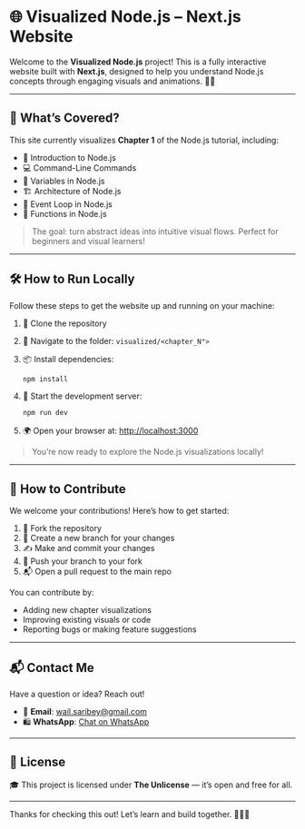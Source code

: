 # 🌐 Visualized Node.js – Next.js Website

Welcome to the **Visualized Node.js** project!
This is a fully interactive website built with **Next.js**, designed to help you understand Node.js concepts through engaging visuals and animations. 🧠✨

---

## 📖 What’s Covered?

This site currently visualizes **Chapter 1** of the Node.js tutorial, including:

* 📌 Introduction to Node.js
* 💻 Command-Line Commands
* 🧮 Variables in Node.js
* 🏗️ Architecture of Node.js
* 🔁 Event Loop in Node.js
* 🧠 Functions in Node.js

> The goal: turn abstract ideas into intuitive visual flows. Perfect for beginners and visual learners!

---

## 🛠️ How to Run Locally

Follow these steps to get the website up and running on your machine:

1. 📅 Clone the repository
2. 📁 Navigate to the folder: `visualized/<chapter_N°>`
3. 📦 Install dependencies:

   ```sh
   npm install
   ```
4. 🚀 Start the development server:

   ```sh
   npm run dev
   ```
5. 🌍 Open your browser at:
   [http://localhost:3000](http://localhost:3000)

> You’re now ready to explore the Node.js visualizations locally!

---

## 🤝 How to Contribute

We welcome your contributions! Here’s how to get started:

1. 🍴 Fork the repository
2. 🌿 Create a new branch for your changes
3. ✍️ Make and commit your changes
4. 🚀 Push your branch to your fork
5. 📬 Open a pull request to the main repo

You can contribute by:

* Adding new chapter visualizations
* Improving existing visuals or code
* Reporting bugs or making feature suggestions

---

## 📬 Contact Me

Have a question or idea? Reach out!

* 📧 **Email**: [wail.saribey@gmail.com](mailto:wail.saribey@gmail.com)
* 🛍️ **WhatsApp**: [Chat on WhatsApp](https://wa.me/+213553820529)

---

## 📄 License

🎓 This project is licensed under **The Unlicense** — it’s open and free for all.

---

Thanks for checking this out!
Let’s learn and build together. 🧑‍💻🔥
